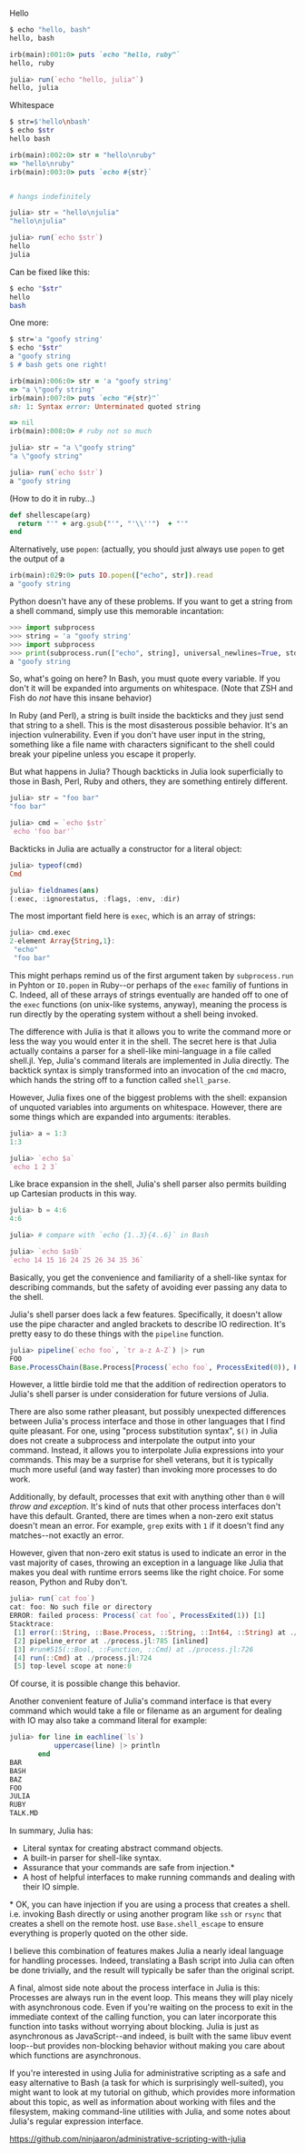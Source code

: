 Hello

```bash
$ echo "hello, bash"
hello, bash
```

```ruby
irb(main):001:0> puts `echo "hello, ruby"`
hello, ruby
```

```julia
julia> run(`echo "hello, julia"`)
hello, julia
```

Whitespace

```bash
$ str=$'hello\nbash'
$ echo $str
hello bash
```

```ruby
irb(main):002:0> str = "hello\nruby"
=> "hello\nruby"
irb(main):003:0> puts `echo #{str}`


# hangs indefinitely
```

```julia
julia> str = "hello\njulia"
"hello\njulia"

julia> run(`echo $str`)
hello
julia
```

Can be fixed like this:
```bash
$ echo "$str"
hello
bash
```

One more:

```bash
$ str='a "goofy string'
$ echo "$str"
a "goofy string
$ # bash gets one right!
```

```ruby
irb(main):006:0> str = 'a "goofy string'
=> "a \"goofy string"
irb(main):007:0> puts `echo "#{str}"`
sh: 1: Syntax error: Unterminated quoted string

=> nil
irb(main):008:0> # ruby not so much
```

```julia
julia> str = "a \"goofy string"
"a \"goofy string"

julia> run(`echo $str`)
a "goofy string
```



(How to do it in ruby...)
```ruby
def shellescape(arg)
  return "'" + arg.gsub("'", "'\\''")  + "'"
end
```

Alternatively, use `popen`: (actually, you should just always use
`popen` to get the output of a 

```ruby
irb(main):029:0> puts IO.popen(["echo", str]).read
a "goofy string
```

Python doesn't have any of these problems. If you want to get a string
from a shell command, simply use this memorable incantation:

```python
>>> import subprocess
>>> string = 'a "goofy string'
>>> import subprocess
>>> print(subprocess.run(["echo", string], universal_newlines=True, stdout=subprocess.PIPE).stdout)
a "goofy string
```

So, what's going on here? In Bash, you must quote every variable. If
you don't it will be expanded into arguments on whitespace. (Note that
ZSH and Fish do _not_ have this insane behavior)

In Ruby (and Perl), a string is built inside the backticks and they
just send that string to a shell. This is the most disasterous
possible behavior. It's an injection vulnerability. Even if you don't
have user input in the string, something like a file name with
characters significant to the shell could break your pipeline unless
you escape it properly.

But what happens in Julia? Though backticks in Julia look
superficially to those in Bash, Perl, Ruby and others, they are
something entirely different.

```julia
julia> str = "foo bar"
"foo bar"

julia> cmd = `echo $str`
`echo 'foo bar'`
```

Backticks in Julia are actually a constructor for a literal object:

```julia
julia> typeof(cmd)
Cmd

julia> fieldnames(ans)
(:exec, :ignorestatus, :flags, :env, :dir)
```

The most important field here is `exec`, which is an array of strings:

```julia
julia> cmd.exec
2-element Array{String,1}:
 "echo" 
 "foo bar"
```
This might perhaps remind us of the first argument taken by
`subprocess.run` in Pyhton or `IO.popen` in Ruby--or perhaps of the
`exec` familiy of funtions in C. Indeed, all of these arrays of
strings eventually are handed off to one of the `exec` functions (on
unix-like systems, anyway), meaning the process is run directly by the
operating system without a shell being invoked. 

The difference with Julia is that it allows you to write the command
more or less the way you would enter it in the shell. The secret here
is that Julia actually contains a parser for a shell-like
mini-language in a file called shell.jl. Yep, Julia's command literals
are implemented in Julia directly. The backtick syntax is simply
transformed into an invocation of the `cmd` macro, which hands the
string off to a function called `shell_parse`.

However, Julia fixes one of the biggest problems with the shell:
expansion of unquoted variables into arguments on whitespace. However,
there are some things which are expanded into arguments: iterables.

```julia
julia> a = 1:3
1:3

julia> `echo $a`
`echo 1 2 3`
```

Like brace expansion in the shell, Julia's shell parser also permits building up
Cartesian products in this way.

```julia
julia> b = 4:6
4:6

julia> # compare with `echo {1..3}{4..6}` in Bash

julia> `echo $a$b`
`echo 14 15 16 24 25 26 34 35 36`
```

Basically, you get the convenience and familiarity of a shell-like
syntax for describing commands, but the safety of avoiding ever
passing any data to the shell.

Julia's shell parser does lack a few features. Specifically, it
doesn't allow use the pipe character and angled brackets to describe
IO redirection. It's pretty easy to do these things with the
`pipeline` function.

```julia
julia> pipeline(`echo foo`, `tr a-z A-Z`) |> run
FOO
Base.ProcessChain(Base.Process[Process(`echo foo`, ProcessExited(0)), Process(`tr a-z A-Z`, ProcessExited(0))], Base.DevNull(), Base.DevNull(), Base.DevNull())
```

However, a little birdie told me that the addition of redirection
operators to Julia's shell parser is under consideration for future
versions of Julia.

There are also some rather pleasant, but possibly unexpected
differences between Julia's process interface and those in other
languages that I find quite pleasant. For one, using "process
substitution syntax", `$()` in Julia does not create a subprocess and
interpolate the output into your command. Instead, it allows you to
interpolate Julia expressions into your commands. This may be a
surprise for shell veterans, but it is typically much more useful (and
way faster) than invoking more processes to do work.

Additionally, by default, processes that exit with anything other than
`0` will _throw and exception_. It's kind of nuts that other process
interfaces don't have this default. Granted, there are times when a
non-zero exit status doesn't mean an error. For example, `grep` exits
with `1` if it doesn't find any matches--not exactly an error.

However, given that non-zero exit status is used to indicate an error
in the vast majority of cases, throwing an exception in a language
like Julia that makes you deal with runtime errors seems like the
right choice. For some reason, Python and Ruby don't.

```julia
julia> run(`cat foo`)
cat: foo: No such file or directory
ERROR: failed process: Process(`cat foo`, ProcessExited(1)) [1]
Stacktrace:
 [1] error(::String, ::Base.Process, ::String, ::Int64, ::String) at ./error.jl:42
 [2] pipeline_error at ./process.jl:785 [inlined]
 [3] #run#515(::Bool, ::Function, ::Cmd) at ./process.jl:726
 [4] run(::Cmd) at ./process.jl:724
 [5] top-level scope at none:0
```

Of course, it is possible change this behavior.

Another convenient feature of Julia's command interface is that every
command which would take a file or filename as an argument for dealing
with IO may also take a command literal for example:

```julia
julia> for line in eachline(`ls`)
           uppercase(line) |> println
       end
BAR
BASH
BAZ
FOO
JULIA
RUBY
TALK.MD
```

In summary, Julia has:

- Literal syntax for creating abstract command objects.
- A built-in parser for shell-like syntax.
- Assurance that your commands are safe from injection.*
- A host of helpful interfaces to make running commands and dealing
  with their IO simple.

\* OK, you can have injection if you are using a process that creates a
shell. i.e. invoking Bash directly or using another program like `ssh`
or `rsync` that creates a shell on the remote host. use
`Base.shell_escape` to ensure everything is properly quoted on the
other side.

I believe this combination of features makes Julia a nearly ideal
language for handling processes. Indeed, translating a Bash script
into Julia can often be done trivially, and the result will typically
be safer than the original script.

A final, almost side note about the process interface in Julia is
this: Processes are always run in the event loop. This means they will play
nicely with asynchronous code. Even if you're waiting on the process
to exit in the immediate context of the calling function, you can
later incorporate this function into tasks without worrying about
blocking. Julia is just as asynchronous as JavaScript--and indeed, is
built with the same libuv event loop--but provides non-blocking behavior
without making you care about which functions are asynchronous.

If you're interested in using Julia for administrative scripting as a
safe and easy alternative to Bash (a task for which is surprisingly
well-suited), you might want to look at my tutorial on github, which
provides more information about this topic, as well as information
about working with files and the filesystem, making command-line
utilities with Julia, and some notes about Julia's regular expression
interface.

https://github.com/ninjaaron/administrative-scripting-with-julia
